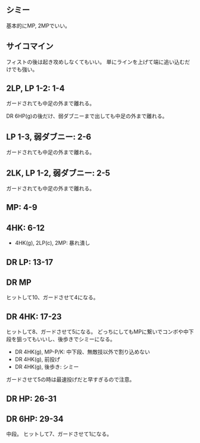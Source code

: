 ## シミー

基本的にMP, 2MPでいい。

## サイコマイン

フィストの後は起き攻めしなくてもいい。
単にラインを上げて端に追い込むだけでも強い。

## 2LP, LP 1-2: 1-4

ガードされても中足の外まで離れる。

DR 6HP(g)の後だけ、弱ダブニーまで出しても中足の外まで離れる。

## LP 1-3, 弱ダブニー: 2-6

ガードされても中足の外まで離れる。

## 2LK, LP 1-2, 弱ダブニー: 2-5

ガードされても中足の外まで離れる。

## MP: 4-9

## 4HK: 6-12

- 4HK(g), 2LP(c), 2MP: 暴れ潰し

## DR LP: 13-17

## DR MP

ヒットして10、ガードさせて4になる。

## DR 4HK: 17-23

ヒットして8、ガードさせて5になる。
どっちにしてもMPに繋いでコンボや中下段を狙ってもいいし、後歩きでシミーになる。

- DR 4HK(g), MP-P/K: 中下段、無敵技以外で割り込めない
- DR 4HK(g), 前投げ
- DR 4HK(g), 後歩き: シミー

ガードさせて5の時は最速投げだと早すぎるので注意。

## DR HP: 26-31

## DR 6HP: 29-34

中段。
ヒットして7、ガードさせて1になる。
